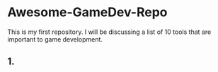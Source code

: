 # Awesome-GameDev-Repo

This is my first repository. I will be discussing a list of 10 tools that are important to game development.

## 1. 
